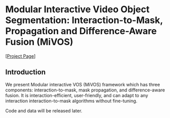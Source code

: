 # Modular Interactive Video Object Segmentation: Interaction-to-Mask, Propagation and Difference-Aware Fusion (MiVOS)

[[Project Page](https://hkchengrex.github.io/MiVOS/)]

## Introduction

We present Modular interactive VOS (MiVOS) framework which has three components: interaction-to-mask, mask propagation, and difference-aware fusion. It is interaction-efficient, user-friendly, and can adapt to any interaction interaction-to-mask algorithms without fine-tuning.

Code and data will be released later.
